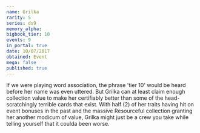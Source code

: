 ```yaml
---
name: Grilka
rarity: 5
series: ds9
memory_alpha:
bigbook_tier: 10
events: 9
in_portal: true
date: 10/07/2017
obtained: Event
mega: false
published: true
---
```


If we were playing word association, the phrase 'tier 10' would be heard before her name was even uttered. But Grilka can at least claim enough collection value to make her certifiably better than some of the head-scratchingly terrible cards that exist. With half (2) of her traits having hit on event bonuses in the past and the massive Resourceful collection granting her another modicum of value, Grilka might just be a crew you take while telling yourself that it coulda been worse.
